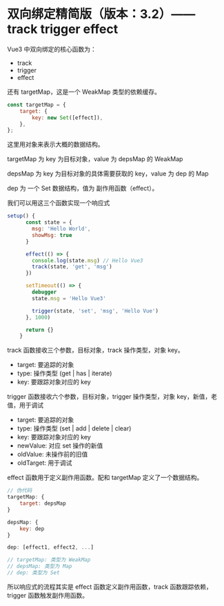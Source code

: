 # 双向绑定精简版（版本：3.2）——track trigger effect

Vue3 中双向绑定的核心函数为：

-   track
-   trigger
-   effect

还有 targetMap，这是一个 WeakMap 类型的依赖缓存。

```js
const targetMap = {
    target: {
        key: new Set([effect]),
    },
};
```

这里用对象来表示大概的数据结构。

targetMap 为 key 为目标对象，value 为 depsMap 的 WeakMap

depsMap 为 key 为目标对象的具体需要获取的 key，value 为 dep 的 Map

dep 为 一个 Set 数据结构，值为 副作用函数（effect）。

我们可以用这三个函数实现一个响应式

```js
setup() {
      const state = {
        msg: 'Hello World',
        showMsg: true
      }

      effect(() => {
        console.log(state.msg) // Hello Vue3
        track(state, 'get', 'msg')
      })

      setTimeout(() => {
        debugger
        state.msg = 'Hello Vue3'

        trigger(state, 'set', 'msg', 'Hello Vue')
      }, 1000)

      return {}
    }
```

track 函数接收三个参数，目标对象，track 操作类型，对象 key。

-   target: 要追踪的对象
-   type: 操作类型 (get | has | iterate)
-   key: 要跟踪对象对应的 key

trigger 函数接收六个参数，目标对象，trigger 操作类型，对象 key，新值，老值，用于调试

-   target: 要追踪的对象
-   type: 操作类型 (set | add | delete | clear)
-   key: 要跟踪对象对应的 key
-   newValue: 对应 set 操作的新值
-   oldValue: 未操作前的旧值
-   oldTarget: 用于调试

effect 函数用于定义副作用函数。配和 targetMap 定义了一个数据结构。

```js
// 伪代码
targetMap: {
    target: depsMap
}

depsMap: {
    key: dep
}

dep: [effect1, effect2, ...]

// targetMap: 类型为 WeakMap
// depsMap: 类型为 Map
// dep: 类型为 Set

```

所以响应式的流程其实是 effect 函数定义副作用函数，track 函数跟踪依赖，trigger 函数触发副作用函数。
